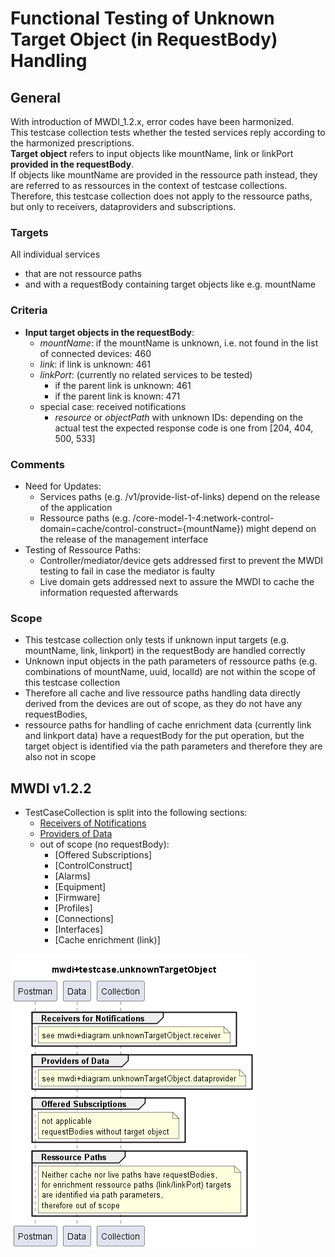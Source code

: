 # Functional Testing of Unknown Target Object (in RequestBody) Handling

## General
With introduction of MWDI_1.2.x, error codes have been harmonized.  
This testcase collection tests whether the tested services reply according to the harmonized prescriptions.  
**Target object** refers to input objects like mountName, link or linkPort **provided in the requestBody**.  
If objects like mountName are provided in the ressource path instead, they are referred to as ressources in the context of testcase collections.
Therefore, this testcase collection does not apply to the ressource paths, but only to receivers, dataproviders and subscriptions.

### Targets
All individual services
- that are not ressource paths
- and with a requestBody containing target objects like e.g. mountName

### Criteria
- **Input target objects in the requestBody**:
  - *mountName*: if the mountName is unknown, i.e. not found in the list of connected devices: 460
  - *link*: if link is unknown: 461
  - *linkPort*: (currently no related services to be tested)
    - if the parent link is unknown: 461
    - if the parent link is known: 471
  - special case: received notifications
    - *resource* or *objectPath* with unknown IDs: depending on the actual test the expected response code is one from [204, 404, 500, 533]

### Comments  
- Need for Updates:  
  - Services paths (e.g. /v1/provide-list-of-links) depend on the release of the application  
  - Ressource paths (e.g. /core-model-1-4:network-control-domain=cache/control-construct={mountName}) might depend on the release of the management interface  
- Testing of Ressource Paths:  
  - Controller/mediator/device gets addressed first to prevent the MWDI testing to fail in case the mediator is faulty  
  - Live domain gets addressed next to assure the MWDI to cache the information requested afterwards

### Scope
- This testcase collection only tests if unknown input targets (e.g. mountName, link, linkport) in the requestBody are handled correctly
- Unknown input objects in the path parameters of ressource paths (e.g. combinations of mountName, uuid, localId) are not within the scope of this testcase collection
- Therefore all cache and live ressource paths handling data directly derived from the devices are out of scope, as they do not have any requestBodies,
- ressource paths for handling of cache enrichment data (currently link and linkport data) have a requestBody for the put operation, but the target object is identified via the path parameters and therefore they are also not in scope


## MWDI v1.2.2  
- TestCaseCollection is split into the following sections:  
  - [Receivers of Notifications](./v1.2.2/Receiver/)  
  - [Providers of Data](./v1.2.2/Dataprovider/)  
  - out of scope (no requestBody):
      - [Offered Subscriptions]  
      - [ControlConstruct]
      - [Alarms]  
      - [Equipment]  
      - [Firmware]  
      - [Profiles]  
      - [Connections]  
      - [Interfaces]  
      - [Cache enrichment (link)]

![Overview](./mwdi+diagram.unknownTargetObject.png)  


